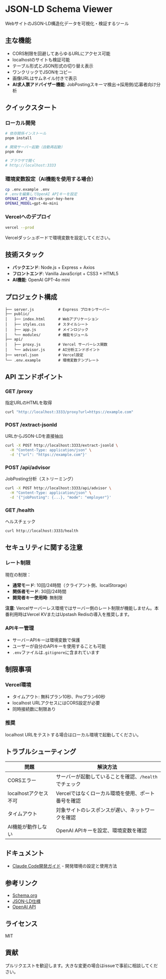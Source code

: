 # JSON-LD Schema Viewer

WebサイトのJSON-LD構造化データを可視化・検証するツール

## 主な機能

- CORS制限を回避してあらゆるURLにアクセス可能
- localhostのサイトも検証可能
- テーブル形式とJSON形式の切り替え表示
- ワンクリックでJSONをコピー
- 画像URLはサムネイル付きで表示
- **AI求人票アドバイザー機能**: JobPostingスキーマ検出→採用側/応募者向け分析

## クイックスタート

### ローカル開発

```bash
# 依存関係インストール
pnpm install

# 開発サーバー起動（自動再起動）
pnpm dev

# ブラウザで開く
# http://localhost:3333
```

### 環境変数設定（AI機能を使用する場合）

```bash
cp .env.example .env
# .envを編集してOpenAI APIキーを設定
OPENAI_API_KEY=sk-your-key-here
OPENAI_MODEL=gpt-4o-mini
```

### Vercelへのデプロイ

```bash
vercel --prod
```

Vercelダッシュボードで環境変数を設定してください。

## 技術スタック

- **バックエンド**: Node.js + Express + Axios
- **フロントエンド**: Vanilla JavaScript + CSS3 + HTML5
- **AI機能**: OpenAI GPT-4o mini

## プロジェクト構成

```text
├── server.js           # Express プロキシサーバー
├── public/
│   ├── index.html      # Webアプリケーション
│   ├── styles.css      # スタイルシート
│   ├── app.js          # メインロジック
│   └── modules/        # 機能モジュール
├── api/
│   ├── proxy.js        # Vercel サーバーレス関数
│   └── advisor.js      # AI分析エンドポイント
├── vercel.json         # Vercel設定
└── .env.example        # 環境変数テンプレート
```

## API エンドポイント

### GET /proxy
指定URLのHTMLを取得

```bash
curl "http://localhost:3333/proxy?url=https://example.com"
```

### POST /extract-jsonld
URLからJSON-LDを直接抽出

```bash
curl -X POST http://localhost:3333/extract-jsonld \
  -H "Content-Type: application/json" \
  -d '{"url": "https://example.com"}'
```

### POST /api/advisor
JobPosting分析（ストリーミング）

```bash
curl -X POST http://localhost:3333/api/advisor \
  -H "Content-Type: application/json" \
  -d '{"jobPosting": {...}, "mode": "employer"}'
```

### GET /health
ヘルスチェック

```bash
curl http://localhost:3333/health
```

## セキュリティに関する注意

### レート制限

現在の制限：
- **通常モード**: 10回/24時間（クライアント側、localStorage）
- **関係者モード**: 30回/24時間
- **開発者キー使用時**: 無制限

**注意**: Vercelサーバーレス環境ではサーバー側のレート制限が機能しません。本番利用時はVercel KVまたはUpstash Redisの導入を推奨します。

### APIキー管理

- サーバーAPIキーは環境変数で保護
- ユーザーが自分のAPIキーを使用することも可能
- `.env`ファイルは`.gitignore`に含まれています

## 制限事項

### Vercel環境

- タイムアウト: 無料プラン10秒、Proプラン60秒
- localhost URLアクセスにはCORS設定が必要
- 同時接続数に制限あり

### 推奨

localhost URLをテストする場合はローカル環境で起動してください。

## トラブルシューティング

| 問題 | 解決方法 |
|------|--------|
| CORSエラー | サーバーが起動していることを確認、`/health`でチェック |
| localhostアクセス不可 | Vercelではなくローカル環境を使用、ポート番号を確認 |
| タイムアウト | 対象サイトのレスポンスが遅い、ネットワークを確認 |
| AI機能が動作しない | OpenAI APIキーを設定、環境変数を確認 |

## ドキュメント

- [Claude Code開発ガイド](./CLAUDE.md) - 開発環境の設定と使用方法

## 参考リンク

- [Schema.org](https://schema.org/)
- [JSON-LD仕様](https://json-ld.org/)
- [OpenAI API](https://platform.openai.com/)

## ライセンス

MIT

## 貢献

プルリクエストを歓迎します。大きな変更の場合はissueで事前に相談してください。
